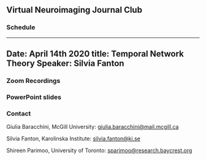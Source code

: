 ## Virtual Neuroimaging Journal Club

### Schedule

---
Date: April 14th 2020
title: Temporal Network Theory
Speaker: Silvia Fanton
---

### Zoom Recordings

### PowerPoint slides

### Contact

Giulia Baracchini, McGill University: giulia.baracchini@mail.mcgill.ca

Silvia Fanton, Karolinska Institute: silvia.fanton@ki.se

Shireen Parimoo, University of Toronto: sparimoo@research.baycrest.org
